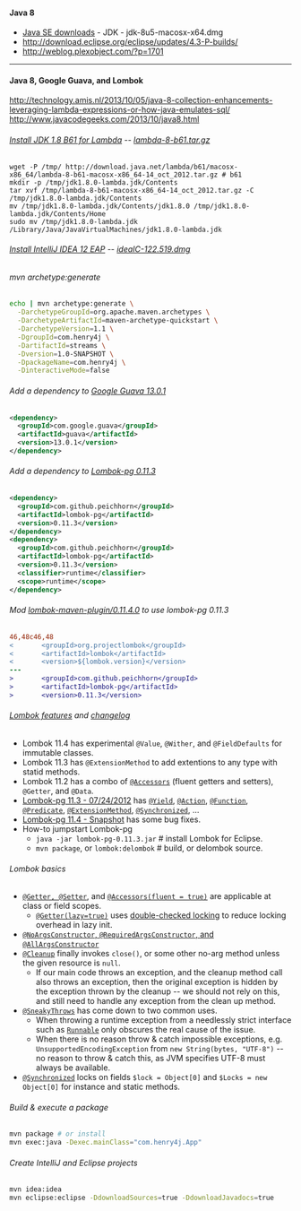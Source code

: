 #### Java 8

* [Java SE downloads](http://www.oracle.com/technetwork/java/javase/downloads/) - JDK  - jdk-8u5-macosx-x64.dmg 
* http://download.eclipse.org/eclipse/updates/4.3-P-builds/
* http://weblog.plexobject.com/?p=1701

***

#### Java 8, Google Guava, and Lombok 

http://technology.amis.nl/2013/10/05/java-8-collection-enhancements-leveraging-lambda-expressions-or-how-java-emulates-sql/
http://www.javacodegeeks.com/2013/10/java8.html

###### [Install JDK 1.8 B61 for Lambda](http://jdk8.java.net/lambda/) -- [lambda-8-b61.tar.gz](http://download.java.net/lambda/b61/macosx-x86_64/lambda-8-b61-macosx-x86_64-14_oct_2012.tar.gz)

    wget -P /tmp/ http://download.java.net/lambda/b61/macosx-x86_64/lambda-8-b61-macosx-x86_64-14_oct_2012.tar.gz # b61
    mkdir -p /tmp/jdk1.8.0-lambda.jdk/Contents
    tar xvf /tmp/lambda-8-b61-macosx-x86_64-14_oct_2012.tar.gz -C /tmp/jdk1.8.0-lambda.jdk/Contents
    mv /tmp/jdk1.8.0-lambda.jdk/Contents/jdk1.8.0 /tmp/jdk1.8.0-lambda.jdk/Contents/Home
    sudo mv /tmp/jdk1.8.0-lambda.jdk /Library/Java/JavaVirtualMachines/jdk1.8.0-lambda.jdk

###### [Install IntelliJ IDEA 12 EAP](http://confluence.jetbrains.net/display/IDEADEV/IDEA+12+EAP) -- [ideaIC-122.519.dmg](http://download.jetbrains.com/idea/ideaIC-122.519.dmg)

###### mvn archetype:generate

```bash
echo | mvn archetype:generate \
  -DarchetypeGroupId=org.apache.maven.archetypes \
  -DarchetypeArtifactId=maven-archetype-quickstart \
  -DarchetypeVersion=1.1 \
  -DgroupId=com.henry4j \
  -DartifactId=streams \
  -Dversion=1.0-SNAPSHOT \
  -DpackageName=com.henry4j \
  -DinteractiveMode=false
```

###### Add a dependency to [Google Guava 13.0.1](https://oss.sonatype.org/content/repositories/releases/com/google/guava/guava/13.0.1/)

```xml
<dependency>
  <groupId>com.google.guava</groupId>
  <artifactId>guava</artifactId>
  <version>13.0.1</version>
</dependency>
```

###### Add a dependency to [Lombok-pg 0.11.3](https://oss.sonatype.org/content/repositories/releases/com/github/peichhorn/lombok-pg/0.11.3/)

```xml
<dependency>
  <groupId>com.github.peichhorn</groupId>
  <artifactId>lombok-pg</artifactId>
  <version>0.11.3</version>
</dependency>
<dependency>
  <groupId>com.github.peichhorn</groupId>
  <artifactId>lombok-pg</artifactId>
  <version>0.11.3</version>
  <classifier>runtime</classifier>
  <scope>runtime</scope>
</dependency>
```

###### Mod [lombok-maven-plugin/0.11.4.0](http://awhitford.github.com/lombok.maven/lombok-maven-plugin/dependencies.html) to use lombok-pg 0.11.3

```diff
46,48c46,48
<       <groupId>org.projectlombok</groupId>
<       <artifactId>lombok</artifactId>
<       <version>${lombok.version}</version>
---
>       <groupId>com.github.peichhorn</groupId>
>       <artifactId>lombok-pg</artifactId>
>       <version>0.11.3</version>
```

###### [Lombok features](http://projectlombok.org/features/) and [changelog](http://projectlombok.org/changelog.html)

* Lombok 11.4 has experimental `@Value`, `@Wither`, and `@FieldDefaults` for immutable classes.
* Lombok 11.3 has `@ExtensionMethod` to add extentions to any type with statid methods.
* Lombok 11.2 has a combo of [`@Accessors`](http://projectlombok.org/features/experimental/Accessors.html) (fluent getters and setters), `@Getter`, and `@Data`.
* [Lombok-pg 11.3 - 07/24/2012](https://github.com/peichhorn/lombok-pg/wiki) has [`@Yield`](https://github.com/peichhorn/lombok-pg/wiki/Yield), [`@Action`](https://github.com/peichhorn/lombok-pg/wiki/%40Action), [`@Function`](https://github.com/peichhorn/lombok-pg/wiki/%40Function), [`@Predicate`](https://github.com/peichhorn/lombok-pg/wiki/%40Predicate), [`@ExtensionMethod`](https://github.com/peichhorn/lombok-pg/wiki/%40ExtensionMethod), [`@Synchronized`](http://projectlombok.org/features/Synchronized.html), ...
* [Lombok-pg 11.4 - Snapshot](https://oss.sonatype.org/content/repositories/snapshots/com/github/peichhorn/lombok-pg/0.11.4-SNAPSHOT/) has some bug fixes.
* How-to jumpstart Lombok-pg
  * `java -jar lombok-pg-0.11.3.jar` # install Lombok for Eclipse.
  * `mvn package`, or `lombok:delombok` # build, or delombok source.

###### Lombok basics

* [`@Getter, @Setter`](http://projectlombok.org/features/GetterSetter.html), and [`@Accessors(fluent = true)`](http://projectlombok.org/features/experimental/Accessors.html) are applicable at class or field scopes.
  * [`@Getter(lazy=true)`](http://projectlombok.org/features/GetterLazy.html) uses [double-checked locking](http://en.wikipedia.org/wiki/Double-checked_locking) to reduce locking overhead in lazy init.
* [`@NoArgsConstructor`, `@RequiredArgsConstructor`, and `@AllArgsConstructor`](http://projectlombok.org/features/Constructor.html)
* [`@Cleanup`](http://projectlombok.org/features/Cleanup.html) finally invokes `close()`, or some other no-arg method unless the given resource is `null`.
  * If our main code throws an exception, and the cleanup method call also throws an exception, then the original exception is hidden by the exception thrown by the cleanup -- we should not rely on this, and still need to handle any exception from the clean up method.
* [`@SneakyThrows`](http://projectlombok.org/features/SneakyThrows.html) has come down to two common uses.
  * When throwing a runtime exception from a needlessly strict interface such as [`Runnable`](http://docs.oracle.com/javase/7/docs/api/java/lang/Runnable.html) only obscures the real cause of the issue.
  * When there is no reason throw & catch impossible exceptions, e.g. `UnsupportedEncodingException` from `new String(bytes, "UTF-8")` -- no reason to throw & catch this, as JVM specifies UTF-8 must always be available.
* [`@Synchronized`](http://projectlombok.org/features/Synchronized.html) locks on fields `$lock = Object[0]` and `$Locks = new Object[0]` for instance and static methods.

###### Build & execute a package

```bash
mvn package # or install
mvn exec:java -Dexec.mainClass="com.henry4j.App"
```

###### Create IntelliJ and Eclipse projects

```bash
mvn idea:idea
mvn eclipse:eclipse -DdownloadSources=true -DdownloadJavadocs=true
```
